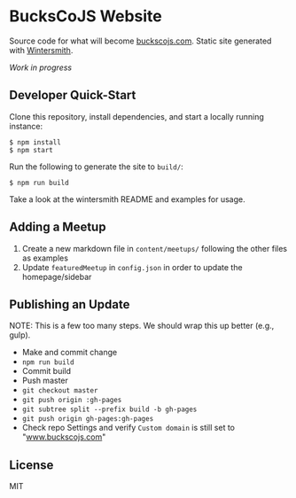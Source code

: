 # BucksCoJS Website

Source code for what will become [buckscojs.com](http://buckscojs.com). Static
site generated with [Wintersmith](https://github.com/jnordberg/wintersmith).

*Work in progress*

## Developer Quick-Start

Clone this repository, install dependencies, and start a locally running
instance:

    $ npm install
    $ npm start

Run the following to generate the site to `build/`:

    $ npm run build

Take a look at the wintersmith README and examples for usage.

## Adding a Meetup

1. Create a new markdown file in `content/meetups/` following the other files as examples
1. Update `featuredMeetup` in `config.json` in order to update the homepage/sidebar

## Publishing an Update

NOTE: This is a few too many steps. We should wrap this up better (e.g., gulp).

- Make and commit change
- `npm run build`
- Commit build
- Push master
- `git checkout master`
- `git push origin :gh-pages`
- `git subtree split --prefix build -b gh-pages`
- `git push origin gh-pages:gh-pages`
- Check repo Settings and verify `Custom domain` is still set to "www.buckscojs.com"

## License

MIT
